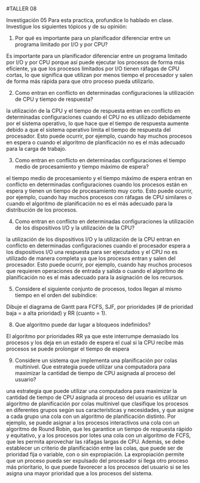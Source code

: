 #TALLER 08 


Investigación 05
Para esta practica, profundice lo hablado en clase. Investigue los siguientes tópicos y de su opinión:

1.	Por qué es importante para un planificador diferenciar entre un programa limitado por I/O y por CPU?


Es importante para un planificador diferenciar entre un programa limitado por I/O y por CPU porque así puede ejecutar los procesos de forma más eficiente, ya que los procesos limitados por I/O tienen ráfagas de CPU cortas, lo que significa que utilizan por menos tiempo el procesador y salen de forma más rápida para que otro proceso pueda utilizarlo.


2.	Como entran en conflicto en determinadas configuraciones la utilización de CPU y tiempo de respuesta?


la utilización de la CPU y el tiempo de respuesta entran en conflicto en determinadas configuraciones cuando el CPU no es utilizado debidamente por el sistema operativo, lo que hace que el tiempo de respuesta aumente debido a que el sistema operativo limita el tiempo de respuesta del procesador. Esto puede ocurrir, por ejemplo, cuando hay muchos procesos en espera o cuando el algoritmo de planificación no es el más adecuado para la carga de trabajo.


3.	Como entran en conflicto en determinadas configuraciones el tiempo medio de procesamiento y tiempo máximo de espera?


el tiempo medio de procesamiento y el tiempo máximo de espera entran en conflicto en determinadas configuraciones cuando los procesos están en espera y tienen un tiempo de procesamiento muy corto. Esto puede ocurrir, por ejemplo, cuando hay muchos procesos con ráfagas de CPU similares o cuando el algoritmo de planificación no es el más adecuado para la distribución de los procesos.


4.	Como entran en conflicto en determinadas configuraciones la utilización de los dispositivos I/O y la utilización de la CPU?

la utilización de los dispositivos I/O y la utilización de la CPU entran en conflicto en determinadas configuraciones cuando el procesador espera a los dispositivos I/O una respuesta para ser ejecutados y el CPU no es utilizado de manera completa ya que los procesos entran y salen del procesador. Esto puede ocurrir, por ejemplo, cuando hay muchos procesos que requieren operaciones de entrada y salida o cuando el algoritmo de planificación no es el más adecuado para la asignación de los recursos.






5.	Considere el siguiente conjunto de procesos, todos llegan al mismo tiempo en el orden del subíndice:
 
Dibuje el diagrama de Gantt para FCFS, SJF, por prioridades (# de prioridad baja = a alta prioridad) y RR (cuanto = 1).







8.	Que algoritmo puede dar lugar a bloqueos indefinidos?

El  algoritmo por prioridades RR ya que este interrumpe demasiado los procesos y los deja en un estado de espera el cual si la CPU recibe más procesos se puede prolongar el tiempo de espera


9.	Considere un sistema que implementa una planificación por colas multinivel. Que estrategia puede utilizar una computadora para maximizar la cantidad de tiempo de CPU asignada al proceso del usuario?


una estrategia que puede utilizar una computadora para maximizar la cantidad de tiempo de CPU asignada al proceso del usuario es utilizar un algoritmo de planificación por colas multinivel que clasifique los procesos en diferentes grupos según sus características y necesidades, y que asigne a cada grupo una cola con un algoritmo de planificación distinto. Por ejemplo, se puede asignar a los procesos interactivos una cola con un algoritmo de Round Robin, que les garantice un tiempo de respuesta rápido y equitativo, y a los procesos por lotes una cola con un algoritmo de FCFS, que les permita aprovechar las ráfagas largas de CPU. Además, se debe establecer un criterio de planificación entre las colas, que puede ser de prioridad fija o variable, con o sin expropiación. La expropiación permite que un proceso pueda ser expulsado del procesador si llega otro proceso más prioritario, lo que puede favorecer a los procesos del usuario si se les asigna una mayor prioridad que a los procesos del sistema.

